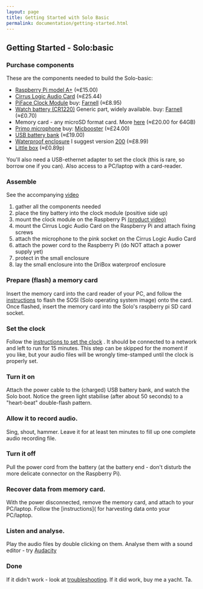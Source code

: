 ```yaml
---
layout: page
title: Getting Started with Solo Basic
permalink: documentation/getting-started.html
---
```


## Getting Started -  Solo:basic

### Purchase components

These are the components needed to build the Solo-basic:

* [Raspberry Pi model A+](https://www.raspberrypi.org/products/model-a-plus/) (&#8776;£15.00)
* [Cirrus Logic Audio Card](https://uk.farnell.com/wolfson-microelectronics/cirrus-logic-audio-card/cirrus-logic-audio-card-for-raspberry/dp/2448312) (&#8776;£25.44)
* [PiFace Clock Module](http://www.piface.org.uk/products/piface_clock/) buy: [Farnell](http://uk.farnell.com/piface/shim-rtc/real-time-clock-shim-for-raspberry/dp/2434226) (&#8776;£8.95)
* [Watch battery (CR1220)](https://www.google.co.uk/search?q=CR1220) Generic part, widely available. buy: [Farnell](http://uk.farnell.com/multicomp/cr1220/coin-cell-lithium-3v-38mah-cr1220/dp/2065165) (&#8776;£0.70)
* Memory card - any microSD format card.  More [here](/documentation/memory_cards/) (&#8776;£20.00 for 64GB)
* [Primo microphone](http://www.primomic.com/products/pdf/EM172.pdf) buy: [Micbooster](http://micbooster.com/primo-microphone-capsules/65-clippy-em172-microphone.html#/matched_capsules-mono) (&#8776;£24.00)
* [USB battery bank](https://www.amazon.co.uk/s/?keywords=ec+technology+powerbank) (&#8776;£19.00)
* [Waterproof enclosure](http://dri-box.com) I suggest version [200](http://dri-box.com/size-option/size-200) (&#8776;£8.99)
* [Little box](https://www.westonboxes.com/collections/business-card-boxes-1/products/deep-business-card-box) (&#8776;£0.89p)

You'll also need a USB-ethernet adapter to set the clock (this is
rare, so borrow one if you can). Also access to a PC/laptop with a card-reader.

### Assemble

See the accompanying [video](https://youtu.be/2Fq05JlEKjw?t=122)

1. gather all the components needed
1. place the tiny battery into the clock module (positive side up)
1. mount the clock module on the Raspberry Pi [(product video)](https://www.youtube.com/watch?v=mBUGtiDrHKc)
1. mount the Cirrus Logic Audio Card on the Raspberry Pi and attach fixing screws
1. attach the microphone to the pink socket on the Cirrus Logic Audio Card
1. attach the power cord to the Raspberry Pi (do NOT attach a power supply yet)
1. protect in the small enclosure
1. lay the small enclosure into the DriBox waterproof enclosure


### Prepare (flash) a memory card

Insert the memory card into the card reader of your PC, and follow the
[instructions](/documentation/flashing.html) to flash the SOSI (Solo operating system image) onto
the card.  Once flashed, insert the memory card into the Solo's
raspberry pi SD card socket.

### Set the clock

Follow the [instructions to set the clock](/documentation/clock.html)
. It should be connected to a network and left to run for 15
minutes. This step can be skipped for the moment if you like, but your
audio files will be wrongly time-stamped until the clock is properly
set.

### Turn it on

Attach the power cable to the (charged) USB battery bank, and watch
the Solo boot.  Notice the green light stabilise (after about 50
seconds) to a "heart-beat" double-flash pattern.

### Allow it to record audio.

Sing, shout, hammer.  Leave it for at least ten minutes to fill up one
complete audio recording file.

### Turn it off 

Pull the power cord from the battery (at the battery end - don't
disturb the more delicate connector on the Raspberry Pi).

### Recover data from memory card.

With the power disconnected, remove the memory card, and attach to
your PC/laptop.  Follow the [instructions]( for harvesting data onto
your PC/laptop.

### Listen and analyse.

Play the audio files by double clicking on them.  Analyse them with a sound editor - try [Audacity](http://www.audacityteam.org)

### Done

If it didn't work - look at
[troubleshooting](/documentation/troubleshooting.html).  If it did
work, buy me a yacht. Ta.

